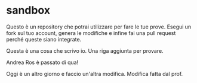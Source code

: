# sandbox
Questo è un repository che potrai utilizzare per fare le tue prove.
Esegui un fork sul tuo account, genera le modifiche e infine fai una pull request perché queste siano integrate.

Questa è una cosa che scrivo io.
Una riga aggiunta per provare.

Andrea Ros è passato di qua!

Oggi è un altro giorno e faccio un'altra modifica.
Modifica fatta dal prof.
